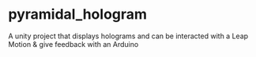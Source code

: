# pyramidal_hologram
A unity project that displays holograms and can be interacted with a Leap Motion &amp; give feedback with an Arduino
